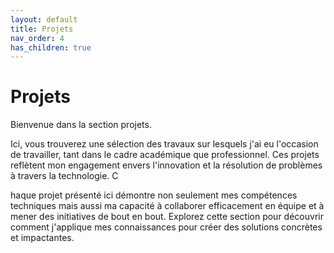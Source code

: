 ```yaml
---
layout: default
title: Projets
nav_order: 4
has_children: true
---
```


# Projets
Bienvenue dans la section projets. 

Ici, vous trouverez une sélection des travaux sur lesquels j'ai eu l'occasion de travailler, tant dans le cadre académique que professionnel. Ces projets reflètent mon engagement envers l'innovation et la résolution de problèmes à travers la technologie. C

haque projet présenté ici démontre non seulement mes compétences techniques mais aussi ma capacité à collaborer efficacement en équipe et à mener des initiatives de bout en bout. Explorez cette section pour découvrir comment j'applique mes connaissances pour créer des solutions concrètes et impactantes.

